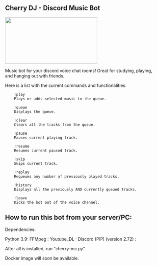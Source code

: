 ## Cherry DJ -  Discord Music Bot

<img src="https://cdn.custom-cursor.com/packs/3718/cute-cherry-pack.png" width="300" height="150">

Music bot for your discord voice chat rooms!
Great for studying, playing, and hanging out with friends. 

Here is a list with the current commands and functionalities:

        !play
        Plays or adds selected music to the queue. 
    
        !queue 
        Displays the queue.  

        !clear 
        Clears all the tracks from the queue.
    
        !pause 
        Pauses current playing track. 
    
        !resume 
        Resumes current paused track. 

        !skip 
        Skips current track.    

        !replay 
        Requeues any number of previously played tracks. 
    
        !history 
        Displays all the previously AND currently queued tracks.

        !leave 
        Kicks the bot out of the voice channel. 


## How to run this bot from your server/PC:

Dependencies:

Python 3.9: 
FFMpeg : 
Youtube_DL :
Discord (PIP) (version 2.72) : 

After all is installed, run "cherry-mc.py".

Docker image will soon be available.
